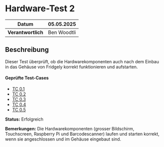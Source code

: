 # Hardware-Test 2

| **Datum**          | 05.05.2025       |
|---------------------|------------------|
| **Verantwortlich**  | Ben Woodtli      |

## Beschreibung 
Dieser Test überprüft, ob die Hardwarekomponenten auch nach dem Einbau in das Gehäuse von Fridgely korrekt funktionieren und aufstarten.

#### Geprüfte Test-Cases
- [TC 0.1](TestCases/TC_0_1_BootRaspberryPI.md)
- [TC 0.2](TestCases/TC_0_2_BildsignalGrosserMonitor.md)
- [TC 0.3](TestCases/TC_0_3_BildsignalTouchscreen.md)
- [TC 0.4](TestCases/TC_0_4_ScannerAufstarten.md)
- [TC 0.5](TestCases/TC_0_5_TouchfunktionTouchscreen.md)


**Status:** Erfolgreich

**Bemerkungen:** Die Hardwarekomponenten (grosser Bildschirm, Touchscreen, Raspberry Pi und Barcodescanner) laufen und starten korrekt, wenn sie angeschlossen und im Gehäuse eingebaut sind.